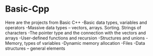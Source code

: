 # Basic-Cpp
Here are the projects from Basic C++
-Basic data types, variables and operators
-Massive data types – vectors, arrays. Sorting. Strings of characters
-The pointer type and the connection with the vectors and arrays
-User-defined functions and recursion
-Structures and unions
-Memory, types of variables
-Dynamic memory allocation
-Files
-Data structures – general elements
